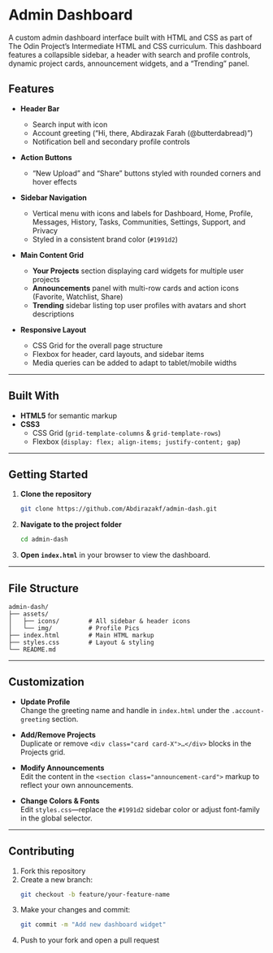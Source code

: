 # Admin Dashboard

A custom admin dashboard interface built with HTML and CSS as part of The Odin Project’s Intermediate HTML and CSS curriculum. This dashboard features a collapsible sidebar, a header with search and profile controls, dynamic project cards, announcement widgets, and a “Trending” panel.

## Features

- **Header Bar**  
  - Search input with icon  
  - Account greeting (“Hi, there, Abdirazak Farah (@butterdabread)”)  
  - Notification bell and secondary profile controls  

- **Action Buttons**  
  - “New Upload” and “Share” buttons styled with rounded corners and hover effects  

- **Sidebar Navigation**  
  - Vertical menu with icons and labels for Dashboard, Home, Profile, Messages, History, Tasks, Communities, Settings, Support, and Privacy  
  - Styled in a consistent brand color (`#1991d2`)  

- **Main Content Grid**  
  - **Your Projects** section displaying card widgets for multiple user projects  
  - **Announcements** panel with multi-row cards and action icons (Favorite, Watchlist, Share)  
  - **Trending** sidebar listing top user profiles with avatars and short descriptions  

- **Responsive Layout**  
  - CSS Grid for the overall page structure  
  - Flexbox for header, card layouts, and sidebar items  
  - Media queries can be added to adapt to tablet/mobile widths  

---

## Built With

- **HTML5** for semantic markup  
- **CSS3**  
  - CSS Grid (`grid-template-columns` & `grid-template-rows`)  
  - Flexbox (`display: flex; align-items; justify-content; gap`)  

---

## Getting Started

1. **Clone the repository**  
   ```bash
   git clone https://github.com/Abdirazakf/admin-dash.git
   ```

2. **Navigate to the project folder**  
   ```bash
   cd admin-dash
   ```

3. **Open `index.html`** in your browser to view the dashboard.

---

## File Structure

```
admin-dash/
├── assets/
│   ├── icons/        # All sidebar & header icons
│   └── img/          # Profile Pics
├── index.html        # Main HTML markup
├── styles.css        # Layout & styling
└── README.md
```

---

## Customization

- **Update Profile**  
  Change the greeting name and handle in `index.html` under the `.account-greeting` section.

- **Add/Remove Projects**  
  Duplicate or remove `<div class="card card-X">…</div>` blocks in the Projects grid.

- **Modify Announcements**  
  Edit the content in the `<section class="announcement-card">` markup to reflect your own announcements.

- **Change Colors & Fonts**  
  Edit `styles.css`—replace the `#1991d2` sidebar color or adjust font-family in the global selector.

---

## Contributing

1. Fork this repository  
2. Create a new branch:  
   ```bash
   git checkout -b feature/your-feature-name
   ```
3. Make your changes and commit:  
   ```bash
   git commit -m "Add new dashboard widget"
   ```
4. Push to your fork and open a pull request


